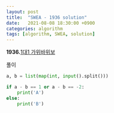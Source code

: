 ```yaml
---
layout: post
title:  "SWEA - 1936 solution"
date:   2021-08-08 18:30:00 +0900
categories: algorithm
tags: [algorithm, SWEA, solution]
---
```

**1936.**[1대1 가위바위보](https://swexpertacademy.com/main/code/problem/problemDetail.do?problemLevel=1&contestProbId=AV5PjKXKALcDFAUq&categoryId=AV5PjKXKALcDFAUq&categoryType=CODE&problemTitle=&orderBy=FIRST_REG_DATETIME&selectCodeLang=PYTHON&select-1=1&pageSize=10&pageIndex=2)

풀이

```python
a, b = list(map(int, input().split()))

if a - b == 1 or a - b == -2:
    print('A')
else:
    print('B')
```

